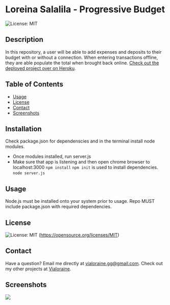   # Loreina Salalila - Progressive Budget
  ![License: MIT](https://img.shields.io/badge/License-MIT-yellow.svg)
  ## Description
  In this repository, a user will be able to add expenses and deposits to their budget with or without a connection. When entering transactions offline, they are able populate the total when brought back online. [Check out the deployed project over on Heroku](https://hw-progressive-budget.herokuapp.com/).
  ## Table of Contents
  * [Usage](#usage)
  * [License](#license)
  * [Contact](#contact)
  * [Screenshots](#screenshots)
  ## Installation
  Check package.json for dependenscies and in the terminal install node modules.
  - Once modules installed, run server.js
  - Make sure that app is listening and then open chrome browser to localhost:3000
  ```npm install```
  ```npm init``` is used to install dependencies.
  ```node server.js```
  ## Usage
  Node.js must be installed onto your system prior to usage. Repo MUST include package.json with required dependencies.
  ## License
  ![License: MIT](https://img.shields.io/badge/License-MIT-yellow.svg)
  (https://opensource.org/licenses/MIT)
  ## Contact
  Have a question? Email me directly at vialoraine.gg@gmail.com.
  Check out my other projects at [Vialoraine](https://github.com/Vialoraine).
  ## Screenshots
  <img src="media/budgetapp.png">
